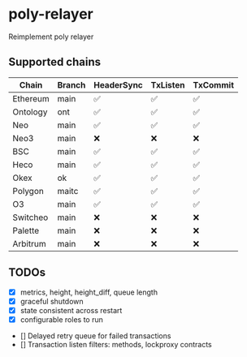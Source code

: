 # poly-relayer
Reimplement poly relayer

## Supported chains
| Chain | Branch | HeaderSync | TxListen | TxCommit |
|--|--|--|--|--|
|Ethereum|main |:white_check_mark:|:white_check_mark:|:white_check_mark:|
|Ontology|ont  |:white_check_mark:|:white_check_mark:|:white_check_mark:|
|Neo     |main |:white_check_mark:|:white_check_mark:|:white_check_mark:|
|Neo3    |main |:x:|:x:|:x:|
|BSC     |main |:white_check_mark:|:white_check_mark:|:white_check_mark:|
|Heco    |main |:white_check_mark:|:white_check_mark:|:white_check_mark:|
|Okex    |ok   |:white_check_mark:|:white_check_mark:|:white_check_mark:|
|Polygon |maitc|:white_check_mark:|:white_check_mark:|:white_check_mark:|
|O3      |main |:white_check_mark:|:white_check_mark:|:white_check_mark:|
|Switcheo|main |:x:|:x:|:x:|
|Palette |main |:x:|:x:|:x:|
|Arbitrum|main |:x:|:x:|:x:|

## TODOs
- [x] metrics, height, height_diff, queue length
- [x] graceful shutdown
- [x] state consistent across restart
- [x] configurable roles to run
- [] Delayed retry queue for failed transactions
- [] Transaction listen filters: methods, lockproxy contracts
